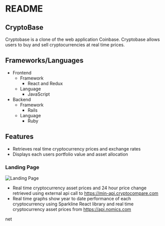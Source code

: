 # README

## CryptoBase

Cryptobase is a clone of the web application Coinbase. Cryptobase allows users to buy and sell cryptocurrencies at real time prices.

## Frameworks/Languages

* Frontend
  * Framework
    * React and Redux 
  * Language
    * JavaScript
* Backend
  * Framework
    * Rails
  * Language
    * Ruby

## Features

* Retrieves real time cryptocurrency prices and exchange rates
* Displays each users portfolio value and asset allocation

### Landing Page

![Landing Page](https://user-images.githubusercontent.com/46978514/70005346-24462380-151e-11ea-93b5-6b436872d79f.png)

* Real time cryptocurrency asset prices and 24 hour price change retrieved using external api call to https://min-api.cryptocompare.com
* Real time graphs show year to date performance of each cryptocurrency using Sparkline React library and real time cryptocurrency asset prices from https://api.nomics.com 

net

